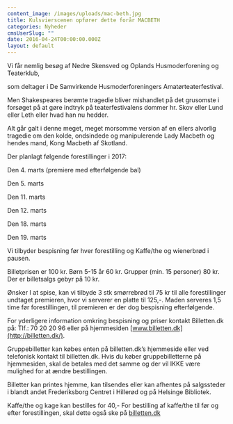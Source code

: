 ```yaml
---
content_image: /images/uploads/mac-beth.jpg
title: Kulsvierscenen opfører dette forår MACBETH
categories: Nyheder
cmsUserSlug: ""
date: 2016-04-24T00:00:00.000Z
layout: default
---
```


Vi får nemlig besøg af Nedre Skensved og Oplands Husmoderforening og Teaterklub,

som deltager i De Samvirkende Husmoderforeningers Amatørteaterfestival.

Men Shakespeares berømte tragedie bliver mishandlet på det grusomste i forsøget på at gøre indtryk på teaterfestivalens dommer hr. Skov eller Lund eller Leth eller hvad han nu hedder.

 Alt går galt i denne meget, meget morsomme version af en ellers alvorlig tragedie om den kolde, ondsindede og manipulerende Lady Macbeth og hendes mand, Kong Macbeth af Skotland.

 Der planlagt følgende forestillinger i 2017:

 Den 4. marts (premiere med efterfølgende bal)

Den 5. marts

Den 11. marts

Den 12. marts

Den 18. marts

Den 19. marts

Vi tilbyder bespisning før hver forestilling og Kaffe/the og wienerbrød i pausen.

Billetprisen er 100 kr. Børn 5-15 år 60 kr. Grupper (min. 15 personer) 80 kr. Der er billetsalgs gebyr på 10 kr. 

Ønsker I at spise, kan vi tilbyde 3 stk smørrebrød til 75 kr til alle forestillinger undtaget premieren, hvor vi serverer en platte til 125,-. Maden serveres 1,5 time før forestillingen, til premieren er der dog bespisning efterfølgende. 

For yderligere information omkring bespisning og priser kontakt Billetten.dk på: Tlf.: 70 20 20 96 eller på hjemmesiden [www.billetten.dk](http://billetten.dk/). 

Gruppebilletter kan købes enten på billetten.dk’s hjemmeside eller ved telefonisk kontakt til billetten.dk. Hvis du køber gruppebilletterne på hjemmesiden, skal de betales med det samme og der vil IKKE være mulighed for at ændre bestillingen.

Billetter kan printes hjemme, kan tilsendes eller kan afhentes på salgssteder i blandt andet Frederiksborg Centret i Hillerød og på Helsinge Bibliotek.

Kaffe/the og kage kan bestilles for 40,- For bestilling af kaffe/the til før og efter forestillingen, skal dette også ske på [billetten.dk](http://billetten.dk/)

  
